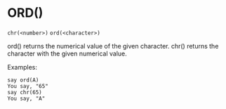 # ORD()
`chr(<number>)`
`ord(<character>)`

  ord() returns the numerical value of the given character. chr() returns the character with the given numerical value.

  Examples:
```
say ord(A)
You say, "65"
say chr(65)
You say, "A"
```

